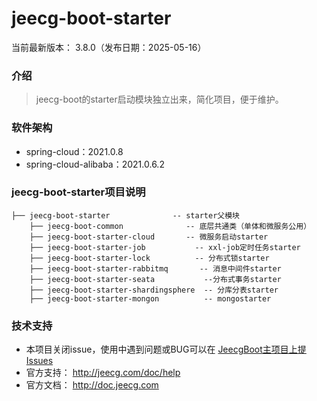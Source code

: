 # jeecg-boot-starter
当前最新版本： 3.8.0（发布日期：2025-05-16）

### 介绍
> jeecg-boot的starter启动模块独立出来，简化项目，便于维护。

### 软件架构
  - spring-cloud：2021.0.8
  - spring-cloud-alibaba：2021.0.6.2



### jeecg-boot-starter项目说明

``` 
├── jeecg-boot-starter              -- starter父模块
    ├── jeecg-boot-common              -- 底层共通类（单体和微服务公用）
    ├── jeecg-boot-starter-cloud       -- 微服务启动starter
    ├── jeecg-boot-starter-job           -- xxl-job定时任务starter
    ├── jeecg-boot-starter-lock          -- 分布式锁starter
    ├── jeecg-boot-starter-rabbitmq       -- 消息中间件starter
    ├── jeecg-boot-starter-seata           --分布式事务starter
    ├── jeecg-boot-starter-shardingsphere  -- 分库分表starter
    ├── jeecg-boot-starter-mongon          -- mongostarter
```

### 技术支持

- 本项目关闭issue，使用中遇到问题或BUG可以在 [JeecgBoot主项目上提Issues](https://github.com/jeecgboot/jeecg-boot/issues/new)
- 官方支持： http://jeecg.com/doc/help
- 官方文档： http://doc.jeecg.com
